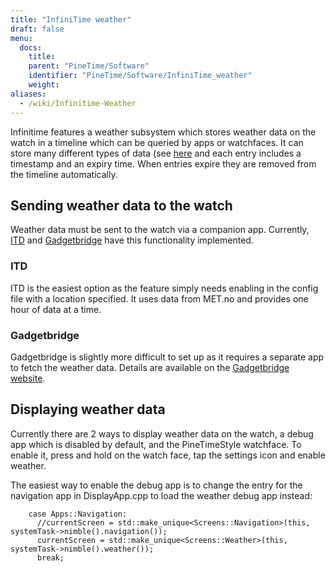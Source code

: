 ```yaml
---
title: "InfiniTime weather"
draft: false
menu:
  docs:
    title:
    parent: "PineTime/Software"
    identifier: "PineTime/Software/InfiniTime_weather"
    weight:
aliases:
  - /wiki/Infinitime-Weather
---
```


Infinitime features a weather subsystem which stores weather data on the watch in a timeline which can be queried by apps or watchfaces. It can store many different types of data (see [here](https://github.com/InfiniTimeOrg/InfiniTime/blob/main/src/components/ble/SimpleWeatherService.h) and each entry includes a timestamp and an expiry time. When entries expire they are removed from the timeline automatically.

## Sending weather data to the watch

Weather data must be sent to the watch via a companion app. Currently, [ITD](https://gitea.elara.ws/Elara6331/itd) and [Gadgetbridge](https://www.gadgetbridge.org)  have this functionality implemented. 

### ITD
ITD is the easiest option as the feature simply needs enabling in the config file with a location specified. It uses data from MET.no and provides one hour of data at a time.

### Gadgetbridge
Gadgetbridge is slightly more difficult to set up as it requires a separate app to fetch the weather data. Details are available on the [Gadgetbridge website](https://gadgetbridge.org/basics/features/weather/).

## Displaying weather data

Currently there are 2 ways to display weather data on the watch, a debug app  which is disabled by default, and the PineTimeStyle watchface. To enable it, press and hold on the watch face, tap the settings icon and enable weather.

The easiest way to enable the debug app is to change the entry for the navigation app in DisplayApp.cpp to load the weather debug app instead:

```
    case Apps::Navigation:
      //currentScreen = std::make_unique<Screens::Navigation>(this, systemTask->nimble().navigation());
      currentScreen = std::make_unique<Screens::Weather>(this, systemTask->nimble().weather());
      break;
```
